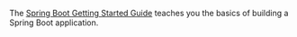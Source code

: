 The [Spring Boot Getting Started Guide](https://spring.io/guides/gs/spring-boot/) teaches you the basics of building a Spring Boot application.
